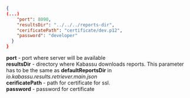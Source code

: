 ```json
{
(...)
    "port": 8090,
    "resultsDir": "../../../reports-dir",
    "cerificatePath": "certificate/dev.p12",
    "password": "developer"
  }
}
```
**port** - port where server will be available  
**resultsDir** - directory where Kabassu downloads reports. This parameter has to be the same as **defaultReportsDir** in _io.kabassu.results.retriever.main.json_   
**cerificatePath** - path for certificate for ssl.   
**password** - password for certificate